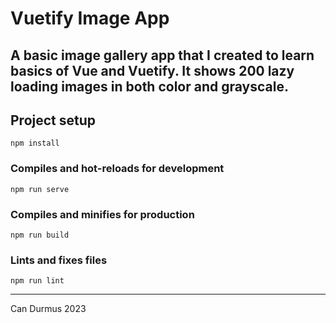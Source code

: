 # Vuetify Image App


A basic image gallery app that I created to learn basics of Vue and Vuetify. It shows 200 lazy loading images in both
color and grayscale.
---
## Project setup
```
npm install
```

### Compiles and hot-reloads for development
```
npm run serve
```

### Compiles and minifies for production
```
npm run build
```

### Lints and fixes files
```
npm run lint
```
---
Can Durmus 2023


